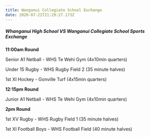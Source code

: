 ```yaml
---
title: Wanganui Collegiate School Exchange
date: 2020-07-21T21:29:27.173Z
---
```


##### Whanganui High School VS Wanganui Collegiate School Sports Exchange  

**11:00am Round** 

Senior A1 Netball - WHS Te Wehi Gym (4x10min quarters)

Under 15 Rugby - WHS Rugby Field 2 (35 minute halves)

1st XI Hockey - Gonville Turf (4x15min quarters)

       

**12:15pm Round** 

Junior A1 Netball - WHS Te Wehi Gym (4x10min quarters)


**2pm Round** 

1st XV Rugby - WHS Rugby Field 1 (35 minute halves)  

1st XI Football Boys - WHS Football Field (40 minute halves)
